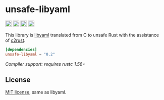 unsafe-libyaml
==============

[<img alt="github" src="https://img.shields.io/badge/github-dtolnay/unsafe--libyaml-8da0cb?style=for-the-badge&labelColor=555555&logo=github" height="20">](https://github.com/dtolnay/unsafe-libyaml)
[<img alt="crates.io" src="https://img.shields.io/crates/v/unsafe-libyaml.svg?style=for-the-badge&color=fc8d62&logo=rust" height="20">](https://crates.io/crates/unsafe-libyaml)
[<img alt="docs.rs" src="https://img.shields.io/badge/docs.rs-unsafe--libyaml-66c2a5?style=for-the-badge&labelColor=555555&logo=docs.rs" height="20">](https://docs.rs/unsafe-libyaml)
[<img alt="build status" src="https://img.shields.io/github/workflow/status/dtolnay/unsafe-libyaml/CI/master?style=for-the-badge" height="20">](https://github.com/dtolnay/unsafe-libyaml/actions?query=branch%3Amaster)

This library is [libyaml] translated from C to unsafe Rust with the assistance
of [c2rust].

[libyaml]: https://github.com/yaml/libyaml/tree/2c891fc7a770e8ba2fec34fc6b545c672beb37e6
[c2rust]: https://github.com/immunant/c2rust

```toml
[dependencies]
unsafe-libyaml = "0.2"
```

*Compiler support: requires rustc 1.56+*

## License

<a href="LICENSE-MIT">MIT license</a>, same as libyaml.
